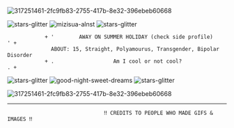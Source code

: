 ![317251461-2fc9fb83-2755-417b-8e32-396ebeb60668](https://github.com/user-attachments/assets/ee700e0b-66da-43c6-916e-a96e6eb472af)


![stars-glitter](https://github.com/user-attachments/assets/70420060-23ed-4fe2-827b-42840455f4d9) ![mizisua-alnst](https://github.com/user-attachments/assets/115375eb-857b-4cdf-96a0-2cae8886540d) ![stars-glitter](https://github.com/user-attachments/assets/70420060-23ed-4fe2-827b-42840455f4d9)
           
                + '        AWAY ON SUMMER HOLIDAY (check side profile)          ' + 
                  ABOUT: 15, Straight, Polyamourus, Transgender, Bipolar Disorder
                + .                   Am I cool or not cool?                    . +

![stars-glitter](https://github.com/user-attachments/assets/70420060-23ed-4fe2-827b-42840455f4d9)
 ![good-night-sweet-dreams](https://github.com/user-attachments/assets/44e9aada-b1a4-4d01-923a-cec1391eb808) ![stars-glitter](https://github.com/user-attachments/assets/70420060-23ed-4fe2-827b-42840455f4d9)


![317251461-2fc9fb83-2755-417b-8e32-396ebeb60668](https://github.com/user-attachments/assets/ee700e0b-66da-43c6-916e-a96e6eb472af)


___________________________________________________________________________________________________________________

                                   ‼ CREDITS TO PEOPLE WHO MADE GIFS & IMAGES ‼
<!---
alnstfan/alnstfan is a ✨ special ✨ repository because its `README.md` (this file) appears on your GitHub profile.
You can click the Preview link to take a look at your changes.
--->

